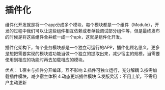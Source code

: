 # 插件化

组件化开发就是将一个app分成多个模块，每个模块都是一个组件（Module），开发的过程中我们可以让这些组件相互依赖或者单独调试部分组件等，但是最终发布的时候是将这些组件合并统一成一个apk，这就是组件化开发。



插件化架构下，每个业务模块都是一个独立可运行的APP，插件化顾名思义，更多是想把需要实现的模块或功能当做一个独立的提取出来，减少宿主的规模，当需要使用到相应的功能时再去加载相应的模块。

优点：
1.宿主与插件分开编译，互不影响
2.插件可独立运行，充分解耦
3.按需加载插件模块，减少宿主体积
4.动态更新插件模块
5.发版灵活：不用上架，不需用户主动更新



